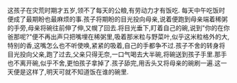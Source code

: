 这孩子在灾荒时期才五岁,领不了每天的公粮,有劳动力才有饭吃.
每天中午吃饭时便成了最期盼也最麻烦的事.孩子将期盼的目光投向母亲,说着便跑到母亲端着稀粥的手旁,母亲将碗往前伸了伸,又幌了回去.将目光垂下,盯着自己的碗,说到"你的在你爸那呢?"便不再出声只把嘴埋在稀粥里,吸着那米粒与野菜叶,似乎这米粒格外的大,特别的香,这嘴怎么也不听使唤,紧紧的吸着,自己的手都争不过.孩子不舍的转身将目光投向父亲,跑了过去,父亲只得无奈,一口气喝去大半碗,将碗送到孩子手里.那手也不离开碗,似乎不舍,更怕孩子拿掉了.孩子舔完,用舌头又将母亲的碗刷一遍.这一天便是这样了,明天可就不知道饭在谁的碗里.